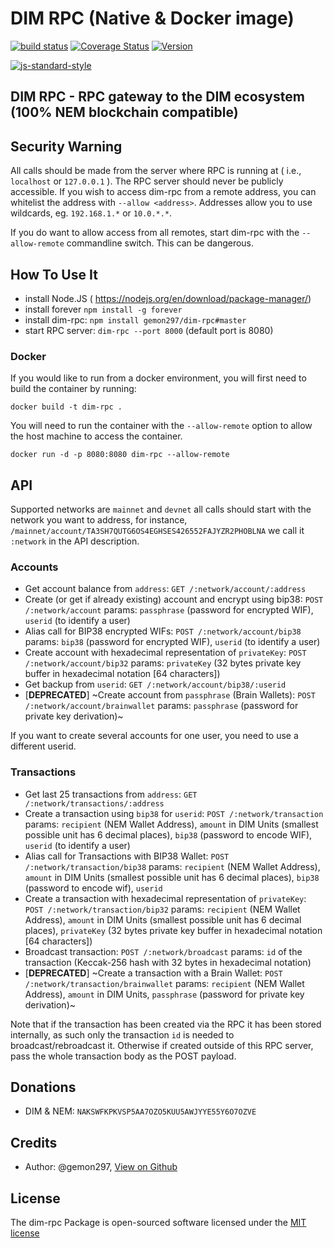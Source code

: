# DIM RPC (Native & Docker image)

[![build status](https://secure.travis-ci.org/gemon297/dim-rpc.svg)](http://travis-ci.org/gemon297/dim-rpc)
[![Coverage Status](https://img.shields.io/coveralls/gemon297/dim-rpc.svg)](https://coveralls.io/r/gemon297/dim-rpc)
[![Version](http://img.shields.io/npm/v/dim-rpc.svg)](https://www.npmjs.org/package/dim-rpc)

[![js-standard-style](https://cdn.rawgit.com/feross/standard/master/badge.svg)](https://github.com/feross/standard)

## DIM RPC - RPC gateway to the DIM ecosystem (100% NEM blockchain compatible)

## Security Warning
All calls should be made from the server where RPC is running at ( i.e., `localhost` or `127.0.0.1` ). The RPC server should never be publicly accessible. If you wish to access dim-rpc from a remote address, you can whitelist the address with `--allow <address>`. Addresses allow you to use wildcards, eg. `192.168.1.*` or `10.0.*.*`.

If you do want to allow access from all remotes, start dim-rpc with the `--allow-remote` commandline switch. This can be dangerous.

## How To Use It
- install Node.JS ( https://nodejs.org/en/download/package-manager/)
- install forever `npm install -g forever`
- install dim-rpc: `npm install gemon297/dim-rpc#master`
- start RPC server: `dim-rpc --port 8000` (default port is 8080)

### Docker 
If you would like to run from a docker environment, you will first need to build the container by running:
```
docker build -t dim-rpc .
```
You will need to run the container with the `--allow-remote` option to allow the host machine to access the container.
```
docker run -d -p 8080:8080 dim-rpc --allow-remote
```

## API
Supported networks are `mainnet` and `devnet` all calls should start with the network you want to address, for instance,  `/mainnet/account/TA3SH7QUTG6OS4EGHSES426552FAJYZR2PHOBLNA` we call it `:network` in the API description.

### Accounts
- Get account balance from `address`: `GET /:network/account/:address`
- Create (or get if already existing) account and encrypt using bip38: `POST /:network/account` params: `passphrase` (password for encrypted WIF), `userid` (to identify a user)
- Alias call for BIP38 encrypted WIFs: `POST /:network/account/bip38` params: `bip38` (password for encrypted WIF), `userid` (to identify a user)
- Create account with hexadecimal representation of `privateKey`: `POST /:network/account/bip32` params: `privateKey` (32 bytes private key buffer in hexadecimal notation [64 characters])
- Get backup from `userid`: `GET /:network/account/bip38/:userid`
- [**DEPRECATED**] ~Create account from `passphrase` (Brain Wallets): `POST /:network/account/brainwallet` params: `passphrase` (password for private key derivation)~

If you want to create several accounts for one user, you need to use a different userid.

### Transactions
- Get last 25 transactions from `address`: `GET /:network/transactions/:address`
- Create a transaction using `bip38` for `userid`: `POST /:network/transaction` params: `recipient` (NEM Wallet Address), `amount` in DIM Units (smallest possible unit has 6 decimal places), `bip38` (password to encode WIF), `userid` (to identify a user)
- Alias call for Transactions with BIP38 Wallet: `POST /:network/transaction/bip38` params: `recipient` (NEM Wallet Address), `amount` in DIM Units (smallest possible unit has 6 decimal places), `bip38` (password to encode wif), `userid`
- Create a transaction with hexadecimal representation of `privateKey`: `POST /:network/transaction/bip32` params: `recipient` (NEM Wallet Address), `amount` in DIM Units (smallest possible unit has 6 decimal places), `privateKey` (32 bytes private key buffer in hexadecimal notation [64 characters])
- Broadcast transaction: `POST /:network/broadcast` params: `id` of the transaction (Keccak-256 hash with 32 bytes in hexadecimal notation)
- [**DEPRECATED**] ~Create a transaction with a Brain Wallet: `POST /:network/transaction/brainwallet` params: `recipient` (NEM Wallet Address), `amount` in DIM Units, `passphrase` (password for private key derivation)~

Note that if the transaction has been created via the RPC it has been stored internally, as such only the transaction `id` is needed to broadcast/rebroadcast it. Otherwise if created outside of this RPC server, pass the whole transaction body as the POST payload.

## Donations

- DIM & NEM: `NAKSWFKPKVSP5AA7OZO5KUU5AWJYYE55Y6O7OZVE`

## Credits

- Author: @gemon297, [View on Github](https://github.com/gemon297)

## License

The dim-rpc Package is open-sourced software licensed under the [MIT license](http://opensource.org/licenses/MIT)
